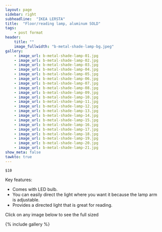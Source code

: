 ```yaml
---
layout: page
sidebar: right
subheadline:  "IKEA LERSTA"
title:  "Floor/reading lamp, aluminum SOLD"
tags:
    - post format
header:
    title: ""
    image_fullwidth: "b-metal-shade-lamp-bg.jpeg"
gallery:
    - image_url: b-metal-shade-lamp-01.jpg
    - image_url: b-metal-shade-lamp-02.jpg
    - image_url: b-metal-shade-lamp-03.jpg
    - image_url: b-metal-shade-lamp-04.jpg
    - image_url: b-metal-shade-lamp-05.jpg
    - image_url: b-metal-shade-lamp-06.jpg
    - image_url: b-metal-shade-lamp-07.jpg
    - image_url: b-metal-shade-lamp-08.jpg
    - image_url: b-metal-shade-lamp-09.jpg
    - image_url: b-metal-shade-lamp-10.jpg
    - image_url: b-metal-shade-lamp-11.jpg
    - image_url: b-metal-shade-lamp-12.jpg
    - image_url: b-metal-shade-lamp-13.jpg
    - image_url: b-metal-shade-lamp-14.jpg
    - image_url: b-metal-shade-lamp-15.jpg
    - image_url: b-metal-shade-lamp-16.jpg
    - image_url: b-metal-shade-lamp-17.jpg
    - image_url: b-metal-shade-lamp-18.jpg
    - image_url: b-metal-shade-lamp-19.jpg
    - image_url: b-metal-shade-lamp-20.jpg
    - image_url: b-metal-shade-lamp-21.jpg
show_meta: false
tawkto: true
---
```

`$10`

Key features:

- Comes with LED bulb.
- You can easily direct the light where you want it because the lamp arm is adjustable.
- Provides a directed light that is great for reading.

<p>Click on any image below to see the full sized </p>

{% include gallery %}
